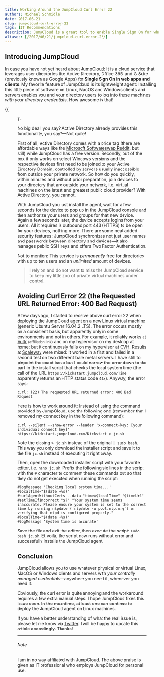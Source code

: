 ```yaml
---
title: Working Around the JumpCloud Curl Error 22
authors: Michael Schmidle
date: 2017-06-21
slug: jumpcloud-curl-error-22
tags: [IT Recommendations]
description: JumpCloud is a great tool to enable Single Sign On for whatever devices you have. Find out how to work around curl error 22 to keep using it on Linux.
aliases: [/2017/06/21/jumpcloud-curl-error-22/]
---
```




## Introducing JumpCloud

In case you have not yet heard about [JumpCloud](https://jumpcloud.com/): It is a cloud service that leverages user directories like Active Directory, Office 365, and G Suite (previously known as Google Apps) for **Single Sign On in web apps and clients**. My favorite feature of JumpCloud is its lightweight agent: Installing this little piece of software on Linux, MacOS and Windows clients and servers enables you and your directory users to log into these machines *with your directory credentials*. How awesome is that!

{{<figure src="/media/jumpcloud.com-2017-06.jpg" caption="Screenshot of the jumpcloud.com website in June 2017">}}

No big deal, you say? Active Directory already provides this functionality, you say?—Not quite!

First of all, Active Directory comes with a price tag (there are affordable ways like the [Microsoft Softwareswap Reddit](https://www.reddit.com/r/microsoftsoftwareswap/), but still) while JumpCloud has a free version. Secondly, out of the box it only works on select Windows versions and the respective devices first need to be joined to your Active Directory Domain, controlled by servers usually inaccessible from outside your private network. So how do you quickly, within minutes and without prior preparation, join devices to your directory that are outside your network, i.e. virtual machines on the latest and greatest public cloud provider? With Active Directory, you cannot.

With JumpCloud you just install the agent, wait for a few seconds for the device to pop up in the JumpCloud console and then authorize your users and groups for that new device. Again a few seconds later, the device accepts logins from your users. All it requires is outbound port 443 (HTTPS) to be open for your devices, nothing more. There are some neat added security features: JumpCloud synchronizes not just user names and passwords between directory and devices—it also manages public SSH keys and offers Two Factor Authentication.

Not to mention: This service is *permanently* free for directories with up to ten users and an *unlimited* amount of devices.

> I rely on and do not want to miss the JumpCloud service to keep my little zoo of private virtual machines under control.

## Avoiding Curl Error 22 (the Requested URL Returned Error: 400 Bad Request)

A few days ago, I started to receive above curl error 22 when deploying the JumpCloud agent on a new Linux virtual machine (generic Ubuntu Server 16.04.2 LTS). The error occurs mostly on a consistent basis, but apparently only in some environments and not in others. For example, it reliably works at [Vultr](http://www.vultr.com/?ref=6803870) <small>(affiliation link)</small> and on my hypervisor on my desktop at home; but it continuously fails on my hypervisor at [OVH](https://www.ovh.com/). Results at [Scaleway](https://www.scaleway.com/) were mixed: It worked in a first and failed in a second test on two different bare metal servers. I have still to pinpoint the exact issue but I could narrow the error down to the part in the install script that checks the local system time (the call of the URL ``https://kickstart.jumpcloud.com/Time`` apparently returns an HTTP status code ``40x``). Anyway, the error says:

    curl: (22) The requested URL returned error: 400 Bad Request

Here is how to work around it: Instead of using the command provided by JumpCloud, use the following one (remember that I removed my connect key in the following command):

    curl --silent --show-error --header 'x-connect-key: [your individual connect key]' https://kickstart.jumpcloud.com/Kickstart > jc.sh

Note the closing ``> jc.sh`` instead of the original ``| sudo bash``. This way you only download the installer script and save it to the file ``jc.sh`` instead of executing it right away.

Then, open the downloaded installer script with your favorite editor, i.e. ``nano jc.sh``. Prefix the following six lines in the script with the ``#`` character to comment these commands out so that they do not get executed when running the script:

    #logMessage 'Checking local system time...'
    #localTime="$(date +%s)"
    #curlAgentWithoutCerts --data "time=$localTime" "$timeUrl"
    #setTimeIfIncorrect "$?" "Your system time seems inaccurate. Please ensure your system is set to the correct time by running ntpdate ('ntpdate -u pool.ntp.org') or verifying that ntpd is configured properly."
    #localTime="$(date +%s)"
    #logMessage 'System time is accurate'

Save the file and exit the editor, then execute the script: ``sudo bash jc.sh``. Et voilà, the script now runs without error and successfully installs the JumpCloud agent.

## Conclusion

JumpCloud allows you to use whatever physical or virtual Linux, MacOS or Windows clients and servers with *your centrally managed credentials*—anywhere you need it, whenever you need it.

Obviously, the curl error is quite annoying and the workaround requires a few extra manual steps. I hope JumpCloud fixes this issue soon. In the meantime, at least one can continue to deploy the JumpCloud agent on Linux machines.

If you have a better understanding of what the real issue is, please let me know via [Twitter](https://twitter.com/MichaelSchmidle). I will be happy to update this article accordingly. Thanks!

---

<div class="message is-info">
    <h6 class="message-header">Note<i class="inhabitu-info icon"></i></h6>
    <div class="message-body">
        <p>I am in no way affiliated with JumpCloud. The above praise is given as IT professional who employs JumpCloud for personal use.</p>
    </div>
</div>